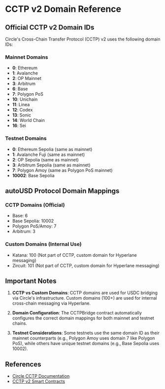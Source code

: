 # CCTP v2 Domain Reference

## Official CCTP v2 Domain IDs

Circle's Cross-Chain Transfer Protocol (CCTP) v2 uses the following domain IDs:

### Mainnet Domains
- **0**: Ethereum
- **1**: Avalanche
- **2**: OP Mainnet
- **3**: Arbitrum
- **6**: Base
- **7**: Polygon PoS
- **10**: Unichain
- **11**: Linea
- **12**: Codex
- **13**: Sonic
- **14**: World Chain
- **16**: Sei

### Testnet Domains
- **0**: Ethereum Sepolia (same as mainnet)
- **1**: Avalanche Fuji (same as mainnet)
- **2**: OP Sepolia (same as mainnet)
- **3**: Arbitrum Sepolia (same as mainnet)
- **7**: Polygon Amoy (same as Polygon PoS mainnet)
- **10002**: Base Sepolia

## autoUSD Protocol Domain Mappings

### CCTP Domains (Official)
- Base: 6
- Base Sepolia: 10002
- Polygon PoS/Amoy: 7
- Arbitrum: 3

### Custom Domains (Internal Use)
- Katana: 100 (Not part of CCTP, custom domain for Hyperlane messaging)
- Zircuit: 101 (Not part of CCTP, custom domain for Hyperlane messaging)

## Important Notes

1. **CCTP vs Custom Domains**: CCTP domains are used for USDC bridging via Circle's infrastructure. Custom domains (100+) are used for internal cross-chain messaging via Hyperlane.

2. **Domain Configuration**: The CCTPBridge contract automatically configures the correct domain mappings for both mainnet and testnet chains.

3. **Testnet Considerations**: Some testnets use the same domain ID as their mainnet counterparts (e.g., Polygon Amoy uses domain 7 like Polygon PoS), while others have unique testnet domains (e.g., Base Sepolia uses 10002).

## References
- [Circle CCTP Documentation](https://developers.circle.com/cctp/evm-smart-contracts)
- [CCTP v2 Smart Contracts](https://developers.circle.com/cctp/docs/cctp-technical-reference)